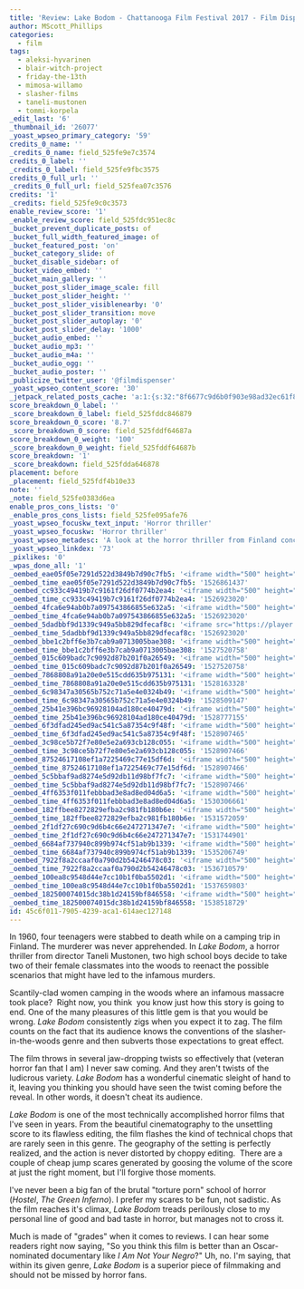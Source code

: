 ```yaml
---
title: 'Review: Lake Bodom - Chattanooga Film Festival 2017 - Film Dispenser'
author: MScott_Phillips
categories:
  - film
tags:
  - aleksi-hyvarinen
  - blair-witch-project
  - friday-the-13th
  - mimosa-willamo
  - slasher-films
  - taneli-mustonen
  - tommi-korpela
_edit_last: '6'
_thumbnail_id: '26077'
_yoast_wpseo_primary_category: '59'
credits_0_name: ''
_credits_0_name: field_525fe9e7c3574
credits_0_label: ''
_credits_0_label: field_525fe9fbc3575
credits_0_full_url: ''
_credits_0_full_url: field_525fea07c3576
credits: '1'
_credits: field_525fe9c0c3573
enable_review_score: '1'
_enable_review_score: field_525fdc951ec8c
_bucket_prevent_duplicate_posts: of
_bucket_full_width_featured_image: of
_bucket_featured_post: 'on'
_bucket_category_slide: of
_bucket_disable_sidebar: of
_bucket_video_embed: ''
_bucket_main_gallery: ''
_bucket_post_slider_image_scale: fill
_bucket_post_slider_height: ''
_bucket_post_slider_visiblenearby: '0'
_bucket_post_slider_transition: move
_bucket_post_slider_autoplay: '0'
_bucket_post_slider_delay: '1000'
_bucket_audio_embed: ''
_bucket_audio_mp3: ''
_bucket_audio_m4a: ''
_bucket_audio_ogg: ''
_bucket_audio_poster: ''
_publicize_twitter_user: '@filmdispenser'
_yoast_wpseo_content_score: '30'
_jetpack_related_posts_cache: 'a:1:{s:32:"8f6677c9d6b0f903e98ad32ec61f8deb";a:2:{s:7:"expires";i:1526101401;s:7:"payload";a:3:{i:0;a:1:{s:2:"id";i:16585;}i:1;a:1:{s:2:"id";i:8553;}i:2;a:1:{s:2:"id";i:1592;}}}}'
score_breakdown_0_label: ''
_score_breakdown_0_label: field_525fddc846879
score_breakdown_0_score: '8.7'
_score_breakdown_0_score: field_525fddf64687a
score_breakdown_0_weight: '100'
_score_breakdown_0_weight: field_525fddf64687b
score_breakdown: '1'
_score_breakdown: field_525fdda646878
placement: before
_placement: field_525fdf4b10e33
note: ''
_note: field_525fe0383d6ea
enable_pros_cons_lists: '0'
_enable_pros_cons_lists: field_525fe095afe76
_yoast_wpseo_focuskw_text_input: 'Horror thriller'
_yoast_wpseo_focuskw: 'Horror thriller'
_yoast_wpseo_metadesc: 'A look at the horror thriller from Finland concerning the mysterious unsolved murders of four teenagers on a camping trip'
_yoast_wpseo_linkdex: '73'
_pixlikes: '0'
_wpas_done_all: '1'
_oembed_eae05f05e7291d522d3849b7d90c7fb5: '<iframe width="500" height="281" src="https://www.youtube.com/embed/9teNKmm9R3k?start=3&feature=oembed" frameborder="0" allow="autoplay; encrypted-media" allowfullscreen></iframe>'
_oembed_time_eae05f05e7291d522d3849b7d90c7fb5: '1526861437'
_oembed_cc933c49419b7c9161f26df0774b2ea4: '<iframe width="500" height="281" src="https://www.youtube.com/embed/vzVhPCMAxWQ?feature=oembed" frameborder="0" allow="autoplay; encrypted-media" allowfullscreen></iframe>'
_oembed_time_cc933c49419b7c9161f26df0774b2ea4: '1526923020'
_oembed_4fca6e94ab0b7a097543866855e632a5: '<iframe width="500" height="281" src="https://www.youtube.com/embed/gXg2_yExgVY?feature=oembed" frameborder="0" allow="autoplay; encrypted-media" allowfullscreen></iframe>'
_oembed_time_4fca6e94ab0b7a097543866855e632a5: '1526923020'
_oembed_5dadbbf9d1339c949a5bb829dfecaf8c: '<iframe src="https://player.vimeo.com/video/8386027?app_id=122963" width="500" height="281" frameborder="0" title="Alien for Christmas" webkitallowfullscreen mozallowfullscreen allowfullscreen></iframe>'
_oembed_time_5dadbbf9d1339c949a5bb829dfecaf8c: '1526923020'
_oembed_bbe1c2bff6e3b7cab9a0713005bae308: '<iframe width="500" height="281" src="https://www.youtube.com/embed/_DTbx7c7ez8?feature=oembed" frameborder="0" allow="autoplay; encrypted-media" allowfullscreen></iframe>'
_oembed_time_bbe1c2bff6e3b7cab9a0713005bae308: '1527520758'
_oembed_015c609badc7c9092d87b201f0a26549: '<iframe width="500" height="281" src="https://www.youtube.com/embed/dkhBDhQ4OxM?feature=oembed" frameborder="0" allow="autoplay; encrypted-media" allowfullscreen></iframe>'
_oembed_time_015c609badc7c9092d87b201f0a26549: '1527520758'
_oembed_7868808a91a20e0e515cdd635b975131: '<iframe width="500" height="281" src="https://www.youtube.com/embed/PEZ2r1YGKSA?feature=oembed" frameborder="0" allow="autoplay; encrypted-media" allowfullscreen></iframe>'
_oembed_time_7868808a91a20e0e515cdd635b975131: '1528163328'
_oembed_6c98347a30565b752c71a5e4e0324b49: '<iframe width="500" height="281" src="https://www.youtube.com/embed/FhwktRDG_aQ?feature=oembed" frameborder="0" allow="autoplay; encrypted-media" allowfullscreen></iframe>'
_oembed_time_6c98347a30565b752c71a5e4e0324b49: '1528509147'
_oembed_25b41e396bc96928104ad180ce40479d: '<iframe width="500" height="281" src="https://www.youtube.com/embed/MFWF9dU5Zc0?feature=oembed" frameborder="0" allow="autoplay; encrypted-media" allowfullscreen></iframe>'
_oembed_time_25b41e396bc96928104ad180ce40479d: '1528777155'
_oembed_6f3dfad245ed9ac541c5a87354c9f48f: '<iframe width="500" height="281" src="https://www.youtube.com/embed/rTMINaybeyE?feature=oembed" frameborder="0" allow="autoplay; encrypted-media" allowfullscreen></iframe>'
_oembed_time_6f3dfad245ed9ac541c5a87354c9f48f: '1528907465'
_oembed_3c98ce5b72f7e80e5e2a693cb128c055: '<iframe width="500" height="281" src="https://www.youtube.com/embed/j7RHHPN4gII?feature=oembed" frameborder="0" allow="autoplay; encrypted-media" allowfullscreen></iframe>'
_oembed_time_3c98ce5b72f7e80e5e2a693cb128c055: '1528907466'
_oembed_87524617108ef1a7225469c77e15df6d: '<iframe width="500" height="281" src="https://www.youtube.com/embed/bP8vCXPo-BA?feature=oembed" frameborder="0" allow="autoplay; encrypted-media" allowfullscreen></iframe>'
_oembed_time_87524617108ef1a7225469c77e15df6d: '1528907466'
_oembed_5c5bbaf9ad8274e5d92db11d98bf7fc7: '<iframe width="500" height="281" src="https://www.youtube.com/embed/yqAS2lPISa8?feature=oembed" frameborder="0" allow="autoplay; encrypted-media" allowfullscreen></iframe>'
_oembed_time_5c5bbaf9ad8274e5d92db11d98bf7fc7: '1528907466'
_oembed_4ff6353f011febbbad3e8ad8ed04d6a5: '<iframe width="500" height="281" src="https://www.youtube.com/embed/HikYI0jIAwU?feature=oembed" frameborder="0" allow="autoplay; encrypted-media" allowfullscreen></iframe>'
_oembed_time_4ff6353f011febbbad3e8ad8ed04d6a5: '1530306661'
_oembed_182ffbee8272829efba2c981fb180b6e: '<iframe width="500" height="281" src="https://www.youtube.com/embed/Seg_yBYPjG4?feature=oembed" frameborder="0" allow="autoplay; encrypted-media" allowfullscreen></iframe>'
_oembed_time_182ffbee8272829efba2c981fb180b6e: '1531572059'
_oembed_2f1df27c690c9d6b4c66e247271347e7: '<iframe width="500" height="281" src="https://www.youtube.com/embed/9XxLHyzsB_Q?feature=oembed" frameborder="0" allow="autoplay; encrypted-media" allowfullscreen></iframe>'
_oembed_time_2f1df27c690c9d6b4c66e247271347e7: '1531744901'
_oembed_6684af737940c899b974cf51ab9b1339: '<iframe width="500" height="281" src="https://www.youtube.com/embed/gp-8oB53P7k?feature=oembed" frameborder="0" allow="autoplay; encrypted-media" allowfullscreen></iframe>'
_oembed_time_6684af737940c899b974cf51ab9b1339: '1535206749'
_oembed_7922f8a2ccaaf0a790d2b54246478c03: '<iframe width="500" height="281" src="https://www.youtube.com/embed/AWvUNABT8sg?feature=oembed" frameborder="0" allow="autoplay; encrypted-media" allowfullscreen></iframe>'
_oembed_time_7922f8a2ccaaf0a790d2b54246478c03: '1536710579'
_oembed_100ea8c9548d44e7cc10b1f0ba5502d1: '<iframe width="500" height="281" src="https://www.youtube.com/embed/ek1ePFp-nBI?feature=oembed" frameborder="0" allow="autoplay; encrypted-media" allowfullscreen></iframe>'
_oembed_time_100ea8c9548d44e7cc10b1f0ba5502d1: '1537659803'
_oembed_182500074015dc38b1d24159bf846558: '<iframe width="500" height="281" src="https://www.youtube.com/embed/USPd0vX2sdc?feature=oembed" frameborder="0" allow="autoplay; encrypted-media" allowfullscreen></iframe>'
_oembed_time_182500074015dc38b1d24159bf846558: '1538518729'
id: 45c6f011-7905-4239-aca1-614aec127148
---
```

<p>In 1960, four teenagers were stabbed to death while on a camping trip in Finland. The murderer was never apprehended. In <em>Lake Bodom</em>, a horror thriller from director Taneli Mustonen, two high school boys decide to take two of their female classmates into the woods to reenact the possible scenarios that might have led to the infamous murders.</p>
<p>Scantily-clad women camping in the woods where an infamous massacre took place?  Right now, you think  you know just how this story is going to end. One of the many pleasures of this little gem is that you would be wrong. <em>Lake Bodom</em> consistently zigs when you expect it to zag. The film counts on the fact that its audience knows the conventions of the slasher-in-the-woods genre and then subverts those expectations to great effect.</p>
<p>The film throws in several jaw-dropping twists so effectively that (veteran horror fan that I am) I never saw coming. And they aren't twists of the ludicrous variety. <em>Lake Bodom </em>has a wonderful cinematic sleight of hand to it, leaving you thinking you should have seen the twist coming before the reveal. In other words, it doesn't cheat its audience.</p>
<p><em>Lake Bodom </em>is one of the most technically accomplished horror films that I've seen in years. From the beautiful cinematography to the unsettling score to its flawless editing, the film flashes the kind of technical chops that are rarely seen in this genre. The geography of the setting is perfectly realized, and the action is never distorted by choppy editing.  There are a couple of cheap jump scares generated by goosing the volume of the score at just the right moment, but I'll forgive those moments.</p>
<p>I've never been a big fan of the brutal "torture porn" school of horror (<em>Hostel</em>, <em>The Green Inferno</em>). I prefer my scares to be fun, not sadistic. As the film reaches it's climax, <em>Lake Bodom</em> treads perilously close to my personal line of good and bad taste in horror, but manages not to cross it.</p>
<p>Much is made of "grades" when it comes to reviews. I can hear some readers right now saying, "So you think this film is better than an Oscar-nominated documentary like <em>I Am Not Your Negro</em>?" Uh, no. I'm saying, that within its given genre, <em>Lake Bodom </em>is a superior piece of filmmaking and should not be missed by horror fans.</p>
